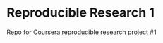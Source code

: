 Reproducible Research 1
=======================

Repo for Coursera reproducible research project #1

